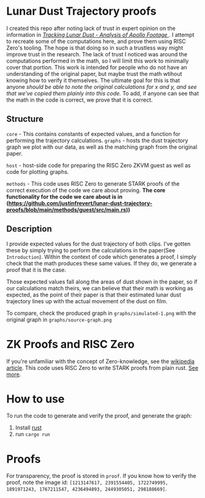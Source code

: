 # Lunar Dust Trajectory proofs

I created this repo after noting lack of trust in expert opinion on the information in *[Tracking Lunar Dust - Analysis of Apollo Footage
](https://www.researchgate.net/publication/258468670_Tracking_Lunar_Dust_-_Analysis_of_Apollo_Footage)*. I attempt to recreate some of the computations here, and prove them using RISC Zero's tooling. The hope is that doing so in such a trustless way might improve trust in the research. The lack of trust I noticed was around the computations performed in the math, so I will limit this work to minimally cover that portion. This work is intended for people who do not have an understanding of the original paper, but maybe trust the math wtihout knowing how to verify it themselves. The ultimate goal for this is that anyone *should be able to note the original calculations for x and y, and see that we've copied them plainly into this code.* To add, if anyone can see that the math in the code is correct, we prove that it is correct.

## Structure
`core` - This contains constants of expected values, and a function for performing the trajectory calculations.
`graphs` - hosts the dust trajectory graph we plot with our data, as well as the matching graph from the original paper.

`host` - host-side code for preparing the RISC Zero ZKVM guest as well as code for plotting graphs.

`methods` - This code uses RISC Zero to generate STARK proofs of the correct execution of the code we care about proving. **The core functionality for the code we care about is in (https://github.com/justinfrevert/lunar-dust-trajectory-proofs/blob/main/methods/guest/src/main.rs))**

## Description
I provide expected values for the dust trajectory of both clips. I've gotten these by simply trying to perform the calculations in the paper(See `Introduction`). Within the context of code which generates a proof, I simply check that the math produces these same values. If they do, we generate a proof that it is the case.

Those expected values fall along the areas of dust shown in the paper, so if our calculations match theirs, we can believe that their math is working as expected, as the point of their paper is that their estimated lunar dust trajectory lines up with the actual movement of the dust on film.

To compare, check the produced graph in `graphs/simulated-1.png` with the original graph in `graphs/source-graph.png`

# ZK Proofs and RISC Zero
If you're unfamiliar with the concept of Zero-knowledge, see the [wikipedia article](https://en.wikipedia.org/wiki/Zero-knowledge_proof).
This code uses RISC Zero to write STARK proofs from plain rust. [See more](https://www.risczero.com/).

# How to use
To run the code to generate and verify the proof, and generate the graph:
1. Install [rust](https://www.rust-lang.org/tools/install)
2. run `cargo run`

# Proofs
For transparency, the proof is stored in `proof`. If you know how to verify the proof, note the image id: `[1213147617, 2391554405, 1722749995, 1891971243, 1767211547, 4236494893, 2449305051, 298188669]`.
